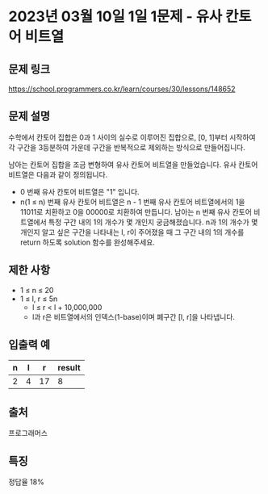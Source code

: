 # 2023년 03월 10일 1일 1문제 - 유사 칸토어 비트열

## 문제 링크

<https://school.programmers.co.kr/learn/courses/30/lessons/148652>

## 문제 설명

수학에서 칸토어 집합은 0과 1 사이의 실수로 이루어진 집합으로, [0, 1]부터 시작하여 각 구간을 3등분하여 가운데 구간을 반복적으로 제외하는 방식으로 만들어집니다.

남아는 칸토어 집합을 조금 변형하여 유사 칸토어 비트열을 만들었습니다. 유사 칸토어 비트열은 다음과 같이 정의됩니다.

- 0 번째 유사 칸토어 비트열은 "1" 입니다.
- n(1 ≤ n) 번째 유사 칸토어 비트열은 n - 1 번째 유사 칸토어 비트열에서의 1을 11011로 치환하고 0을 00000로 치환하여 만듭니다.
남아는 n 번째 유사 칸토어 비트열에서 특정 구간 내의 1의 개수가 몇 개인지 궁금해졌습니다.
n과 1의 개수가 몇 개인지 알고 싶은 구간을 나타내는 l, r이 주어졌을 때 그 구간 내의 1의 개수를 return 하도록 solution 함수를 완성해주세요.

## 제한 사항

- 1 ≤ n ≤ 20
- 1 ≤ l, r ≤ 5n
  - l ≤ r < l + 10,000,000
  - l과 r은 비트열에서의 인덱스(1-base)이며 폐구간 [l, r]을 나타냅니다.


## 입출력 예

| n | l | r | result |
| --- | --- | --- | --- |
|2|4|17|8|

## 출처

프로그래머스

## 특징

정답율 18%
